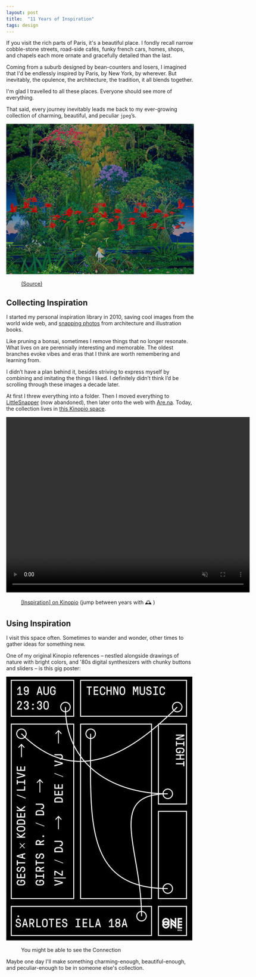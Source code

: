 ```yaml
---
layout: post
title:  "11 Years of Inspiration"
tags: design
---
```


If you visit the rich parts of Paris, it's a beautiful place. I fondly recall narrow cobble-stone streets, road-side cafés, funky french cars, homes, shops, and chapels each more ornate and gracefully detailed than the last.

Coming from a suburb designed by bean-counters and losers, I imagined that I'd be endlessly inspired by Paris, by New York, by wherever. But inevitably, the opulence, the architecture, the tradition, it all blends together.

I'm glad I travelled to all these places. Everyone should see more of everything.

That said, every journey inevitably leads me back to my ever-growing collection of charming, beautiful, and peculiar `jpeg`’s.

<img src="/images/2021/hiro-isono.jpg" class="large"/>
<figure>
  <figcaption>
    <a href="https://www.are.na/kristin-wong/hiro-isono">(Source)</a>
  </figcaption>
</figure>


## Collecting Inspiration

I started my personal inspiration library in 2010, saving cool images from the world wide web, and [snapping photos](https://pketh.org/joy-in-the-making.html) from architecture and illustration books.

Like pruning a bonsai, sometimes I remove things that no longer resonate. What lives on are perennially interesting and memorable. The oldest branches evoke vibes and eras that I think are worth remembering and learning from.

I didn’t have a plan behind it, besides striving to express myself by combining and imitating the things I liked. I definitely didn’t think I’d be scrolling through these images a decade later.

At first I threw everything into a folder. Then I moved everything to [LittleSnapper](https://www.macstories.net/reviews/littlesnapper/) (now abandoned), then later onto the web with [Are.na](https://www.are.na/pirijan-k/vibes-1522612476). Today, the collection lives in [this Kinopio space](https://kinopio.club/inspiration--PvOMf-lSAIAC9INOu8_Ex).

<p>
  <video autoplay controls loop muted playsinline class="large" width="654" height="470">
    <source src="/images/2021/inspiration-space.mp4">
  </video>
</p>
<figure>
  <figcaption>
    <a href="https://kinopio.club/inspiration--PvOMf-lSAIAC9INOu8_Ex">[Inspiration] on Kinopio</a>
    <span>(jump between years with</span>
    <span class="inline-badge inspiration-badge">🕰</span>
    <span>)</span>
  </figcaption>
</figure>

## Using Inspiration

I visit this space often. Sometimes to wander and wonder, other times to gather ideas for something new.

One of my original Kinopio references – nestled alongside drawings of nature with bright colors, and '80s digital synthesizers with chunky buttons and sliders – is this gig poster:

<img src="/images/2021/techno-music-gig-poster.jpg" class=""/>
<figure>
  <figcaption>
    You might be able to see the Connection
  </figcaption>
</figure>

Maybe one day I'll make something charming-enough, beautiful-enough, and peculiar-enough to be in someone else's collection.